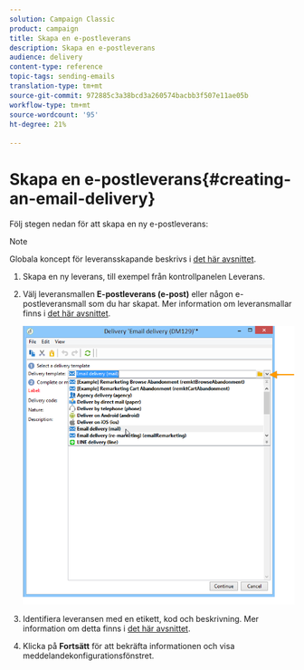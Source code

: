 ```yaml
---
solution: Campaign Classic
product: campaign
title: Skapa en e-postleverans
description: Skapa en e-postleverans
audience: delivery
content-type: reference
topic-tags: sending-emails
translation-type: tm+mt
source-git-commit: 972885c3a38bcd3a260574bacbb3f507e11ae05b
workflow-type: tm+mt
source-wordcount: '95'
ht-degree: 21%

---
```



# Skapa en e-postleverans{#creating-an-email-delivery}

Följ stegen nedan för att skapa en ny e-postleverans:

>[!NOTE]
>
>Globala koncept för leveransskapande beskrivs i [det här avsnittet](../../delivery/using/steps-about-delivery-creation-steps.md).

1. Skapa en ny leverans, till exempel från kontrollpanelen Leverans.
1. Välj leveransmallen **E-postleverans (e-post)** eller någon e-postleveransmall som du har skapat. Mer information om leveransmallar finns i [det här avsnittet](../../delivery/using/about-templates.md).

   ![](assets/s_ncs_user_wizard_email01_1.png)

1. Identifiera leveransen med en etikett, kod och beskrivning. Mer information om detta finns i [det här avsnittet](../../delivery/using/steps-create-and-identify-the-delivery.md#identifying-the-delivery).
1. Klicka på **Fortsätt** för att bekräfta informationen och visa meddelandekonfigurationsfönstret.
